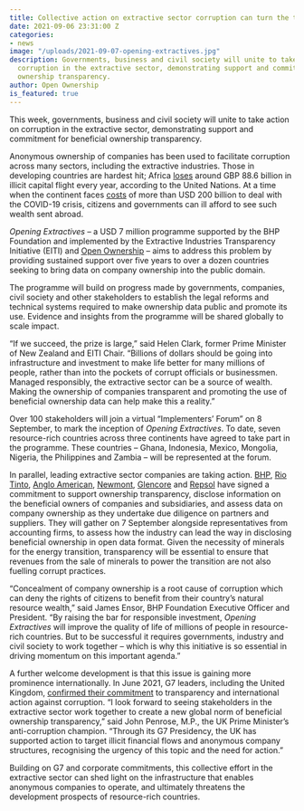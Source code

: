 ```yaml
---
title: Collective action on extractive sector corruption can turn the tide
date: 2021-09-06 23:31:00 Z
categories:
- news
image: "/uploads/2021-09-07-opening-extractives.jpg"
description: Governments, business and civil society will unite to take action on
  corruption in the extractive sector, demonstrating support and commitment for beneficial
  ownership transparency.
author: Open Ownership
is_featured: true
---
```


This week, governments, business and civil society will unite to take action on corruption in the extractive sector, demonstrating support and commitment for beneficial ownership transparency.

Anonymous ownership of companies has been used to facilitate corruption across many sectors, including the extractive industries. Those in developing countries are hardest hit; Africa [loses](https://www.un.org/africarenewal/web-features/africa-could-gain-89-billion-annually-curbing-illicit-financial-flows) around GBP 88.6 billion in illicit capital flight every year, according to the United Nations. At a time when the continent faces [costs](https://unctad.org/news/curb-capital-flight-help-fund-covid-19-response-africa) of more than USD 200 billion to deal with the COVID-19 crisis, citizens and governments can ill afford to see such wealth sent abroad.

<i>Opening Extractives</i> – a USD 7 million programme supported by the BHP Foundation and implemented by the Extractive Industries Transparency Initiative (EITI) and [Open Ownership](https://openownership.org/) – aims to address this problem by providing sustained support over five years to over a dozen countries seeking to bring data on company ownership into the public domain.

The programme will build on progress made by governments, companies, civil society and other stakeholders to establish the legal reforms and technical systems required to make ownership data public and promote its use. Evidence and insights from the programme will be shared globally to scale impact.

“If we succeed, the prize is large,” said Helen Clark, former Prime Minister of New Zealand and EITI Chair. “Billions of dollars should be going into infrastructure and investment to make life better for many millions of people, rather than into the pockets of corrupt officials or businessmen. Managed responsibly, the extractive sector can be a source of wealth. Making the ownership of companies transparent and promoting the use of beneficial ownership data can help make this a reality.”

Over 100 stakeholders will join a virtual “Implementers’ Forum” on 8 September, to mark the inception of <i>Opening Extractives</i>. To date, seven resource-rich countries across three continents have agreed to take part in the programme. These countries – Ghana, Indonesia, Mexico, Mongolia, Nigeria, the Philippines and Zambia – will be represented at the forum.

In parallel, leading extractive sector companies are taking action. [BHP](https://www.bhp.com/), [Rio Tinto](https://www.eiti.org/supporter/rio-tinto), [Anglo American](https://www.eiti.org/supporter/anglo-american), [Newmont](https://www.eiti.org/supporter/newmont), [Glencore](https://www.eiti.org/supporter/glencore) and [Repsol](https://eiti.org/supporter/repsol) have signed a commitment to support ownership transparency, disclose information on the beneficial owners of companies and subsidiaries, and assess data on company ownership as they undertake due diligence on partners and suppliers. They will gather on 7 September alongside representatives from accounting firms, to assess how the industry can lead the way in disclosing beneficial ownership in open data format.
Given the necessity of minerals for the energy transition, transparency will be essential to ensure that revenues from the sale of minerals to power the transition are not also fuelling corrupt practices.

“Concealment of company ownership is a root cause of corruption which can deny the rights of citizens to benefit from their country’s natural resource wealth,” said James Ensor, BHP Foundation Executive Officer and President. “By raising the bar for responsible investment, <i>Opening Extractives</i> will improve the quality of life of millions of people in resource-rich countries. But to be successful it requires governments, industry and civil society to work together – which is why this initiative is so essential in driving momentum on this important agenda.”

A further welcome development is that this issue is gaining more prominence internationally. In June 2021, G7 leaders, including the United Kingdom, [confirmed their commitment](https://www.consilium.europa.eu/media/50361/carbis-bay-g7-summit-communique.pdf) to transparency and international action against corruption. “I look forward to seeing stakeholders in the extractive sector work together to create a new global norm of beneficial ownership transparency,” said John Penrose, M.P., the UK Prime Minister’s anti-corruption champion. “Through its G7 Presidency, the UK has supported action to target illicit financial flows and anonymous company structures, recognising the urgency of this topic and the need for action.”

Building on G7 and corporate commitments, this collective effort in the extractive sector can shed light on the infrastructure that enables anonymous companies to operate, and ultimately threatens the development prospects of resource-rich countries.